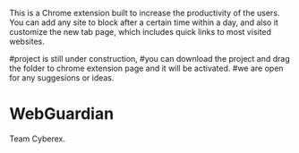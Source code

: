 This is a Chrome extension built to increase the productivity of the users. You can add any site to block after a certain
time within a day, and also it customize the new tab page, which includes quick links to most visited websites. 


#project is still under construction,
#you can download the project and drag the folder to chrome extension page and it will be activated.
#we are open for any suggesions or ideas. 

WebGuardian
===========
Team Cyberex.
